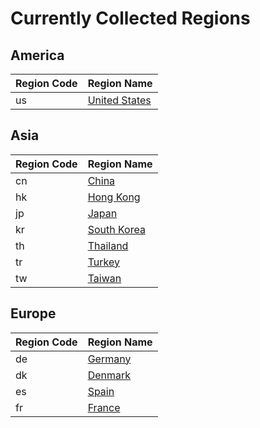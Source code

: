 # Currently Collected Regions

## America

| Region Code | Region Name |
| --- | --- |
| us | [United States](us/index.md) | 

## Asia

| Region Code | Region Name |
| --- | --- |
| cn | [China](cn/index.md) | 
| hk | [Hong Kong](hk/index.md) | 
| jp | [Japan](jp/index.md) | 
| kr | [South Korea](kr/index.md) | 
| th | [Thailand](th/index.md) | 
| tr | [Turkey](tr/index.md) | 
| tw | [Taiwan](tw/index.md) | 

## Europe

| Region Code | Region Name |
| --- | --- |
| de | [Germany](de/index.md) | 
| dk | [Denmark](dk/index.md) | 
| es | [Spain](es/index.md) | 
| fr | [France](fr/index.md) | 
